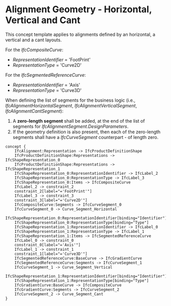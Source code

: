 Alignment Geometry - Horizontal, Vertical and Cant
==================================================

This concept template applies to alignments defined by an horizontal, a vertical and a cant layouts.

For the _IfcCompositeCurve_:
* _RepresentationIdentifier_ = 'FootPrint'
* _RepresentationType_ = 'Curve2D'

For the _IfcSegmentedReferenceCurve_:
* _RepresentationIdentifier_ = 'Axis'
* _RepresentationType_ = 'Curve3D'

When defining the list of segments for the business logic (i.e., _IfcAlignmentHorizontalSegment_, _IfcAlignmentVerticalSegment_, _IfcAlignmentCantSegment_):

1. A **zero-length segment** shall be added, at the end of the list of segments for _IfcAlignmentSegment.DesignParameters_.
2. If the geometry definition is also present, then each of the zero-length segments shall have a _IfcCurveSegment_ counterpart - of length zero.

```
concept {
    IfcAlignment:Representation -> IfcProductDefinitionShape
    IfcProductDefinitionShape:Representations -> IfcShapeRepresentation_0
    IfcProductDefinitionShape:Representations -> IfcShapeRepresentation_1
    IfcShapeRepresentation_0:RepresentationIdentifier -> IfcLabel_2
    IfcShapeRepresentation_0:RepresentationType -> IfcLabel_3
    IfcShapeRepresentation_0:Items -> IfcCompositeCurve
    IfcLabel_2 -> constraint_2
    constraint_2[label="='FootPrint'"]
    IfcLabel_3 -> constraint_3
    constraint_3[label="='Curve2D'"]
    IfcCompositeCurve:Segments -> IfcCurveSegment_0
    IfcCurveSegment_0 -> Curve_Segment_Horizontal
    IfcShapeRepresentation_0:RepresentationIdentifier[binding="Identifier"]
    IfcShapeRepresentation_0:RepresentationType[binding="Type"]
    IfcShapeRepresentation_1:RepresentationIdentifier -> IfcLabel_0
    IfcShapeRepresentation_1:RepresentationType -> IfcLabel_1
    IfcShapeRepresentation_1:Items -> IfcSegmentedReferenceCurve
    IfcLabel_0 -> constraint_0
    constraint_0[label="='Axis'"]
    IfcLabel_1 -> constraint_1
    constraint_1[label="='Curve3D'"]
    IfcSegmentedReferenceCurve:BaseCurve -> IfcGradientCurve
    IfcSegmentedReferenceCurve:Segments -> IfcCurveSegment_1
    IfcCurveSegment_1 -> Curve_Segment_Vertical
    IfcShapeRepresentation_1:RepresentationIdentifier[binding="Identifier"]
    IfcShapeRepresentation_1:RepresentationType[binding="Type"]
    IfcGradientCurve:BaseCurve -> IfcCompositeCurve
    IfcGradientCurve:Segments -> IfcCurveSegment_2
    IfcCurveSegment_2 -> Curve_Segment_Cant
}
```